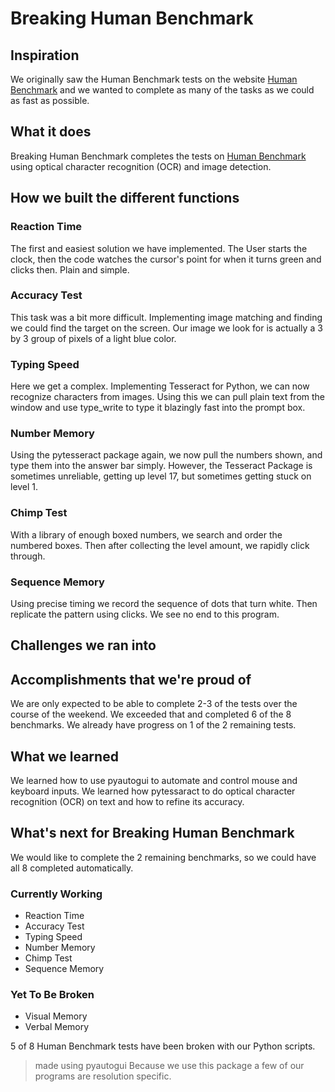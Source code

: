 # Breaking Human Benchmark
## Inspiration
We originally saw the Human Benchmark tests on the website [Human Benchmark](https://humanbenchmark.com/) and we wanted to complete as many of the tasks as we could as fast as possible.  

## What it does
Breaking Human Benchmark completes the tests on [Human Benchmark](https://humanbenchmark.com/) using optical character recognition (OCR) and image detection.

## How we built the different functions
### Reaction Time
The first and easiest solution we have implemented.  The User starts the clock, then the code watches the cursor's point for when it turns green and clicks then. Plain and simple.

### Accuracy Test
This task was a bit more difficult. Implementing image matching and finding we could find the target on the screen.  Our image we look for is actually a 3 by 3 group of pixels of a light blue color.

### Typing Speed
Here we get a complex.  Implementing Tesseract for Python, we can now recognize characters from images.  Using this we can pull plain text from the window and use type_write to type it blazingly fast into the prompt box.

### Number Memory
Using the pytesseract package again, we now pull the numbers shown, and type them into the answer bar simply.  However, the Tesseract Package is sometimes unreliable, getting up level 17, but sometimes getting stuck on level 1.

### Chimp Test
With a library of enough boxed numbers, we search and order the numbered boxes.  Then after collecting the level amount, we rapidly click through.

### Sequence Memory
Using precise timing we record the sequence of dots that turn white. Then replicate the pattern using clicks.  We see no end to this program.

## Challenges we ran into

## Accomplishments that we're proud of
We are only expected to be able to complete 2-3 of the tests over the course of the weekend.  We exceeded that and completed 6 of the 8 benchmarks. We already have progress on 1 of the 2 remaining tests.

## What we learned
We learned how to use pyautogui to automate and control mouse and keyboard inputs.  We learned how pytessaract to do optical character recognition (OCR) on text and how to refine its accuracy.

## What's next for Breaking Human Benchmark
We would like to complete the 2 remaining benchmarks, so we could have all 8 completed automatically.

### Currently Working
- Reaction Time
- Accuracy Test
- Typing Speed
- Number Memory
- Chimp Test
- Sequence Memory

### Yet To Be Broken
- Visual Memory
- Verbal Memory

5 of 8 Human Benchmark tests have been broken with our Python scripts.
> made using pyautogui
Because we use this package a few of our programs are resolution specific.




